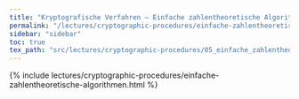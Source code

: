 ```yaml
---
title: "Kryptografische Verfahren – Einfache zahlentheoretische Algorithmen"
permalink: "/lectures/cryptographic-procedures/einfache-zahlentheoretische-algorithmen.html"
sidebar: "sidebar"
toc: true
tex_path: "src/lectures/cryptographic-procedures/05_einfache_zahlentheoretische_algorithmen.tex"
---
```


{% include lectures/cryptographic-procedures/einfache-zahlentheoretische-algorithmen.html %}